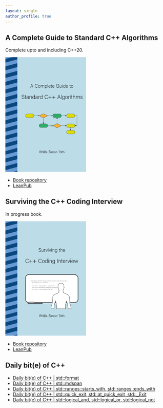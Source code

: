 ```yaml
---
layout: single
author_profile: true
---
```


## A Complete Guide to Standard C++ Algorithms

Complete upto and including C++20.

[<img src="assets/images/book_algorithms_cover.png" width="50%">](https://leanpub.com/cpp-algorithms-guide)

- [Book repository](https://github.com/HappyCerberus/book-cpp-algorithms)
- [LeanPub](https://leanpub.com/cpp-algorithms-guide)

## Surviving the C++ Coding Interview

In progress book.

[<img src="assets/images/book_coding_interview_cover.png" width="50%">](https://leanpub.com/cpp-coding-interview)

- [Book repository](https://leanpub.com/cpp-coding-interview)
- [LeanPub](https://leanpub.com/cpp-coding-interview)

## Daily bit(e) of C++

<ul>
<!-- SUBSTACK:START --><li><a href="https://medium.com/@simontoth/daily-bit-e-of-c-std-format-b644f03aced9?source=rss-1e1de1006a93------2">Daily bit&lpar;e&rpar; of C++ | std::format</a></li><li><a href="https://medium.com/@simontoth/daily-bit-e-of-c-std-mdspan-0b4a20e3eae2?source=rss-1e1de1006a93------2">Daily bit&lpar;e&rpar; of C++ | std::mdspan</a></li><li><a href="https://medium.com/@simontoth/daily-bit-e-of-c-std-ranges-starts-with-std-ranges-ends-with-8993963e539f?source=rss-1e1de1006a93------2">Daily bit&lpar;e&rpar; of C++ | std::ranges::starts_with, std::ranges::ends_with</a></li><li><a href="https://medium.com/@simontoth/daily-bit-e-of-c-std-quick-exit-std-at-quick-exit-std-exit-65b42f8554a7?source=rss-1e1de1006a93------2">Daily bit&lpar;e&rpar; of C++ | std::quick_exit, std::at_quick_exit, std::_Exit</a></li><li><a href="https://medium.com/@simontoth/daily-bit-e-of-c-std-logical-and-std-logical-or-std-logical-not-b378da7f78c2?source=rss-1e1de1006a93------2">Daily bit&lpar;e&rpar; of C++ | std::logical_and, std::logical_or, std::logical_not</a></li><!-- SUBSTACK:END -->
</ul>